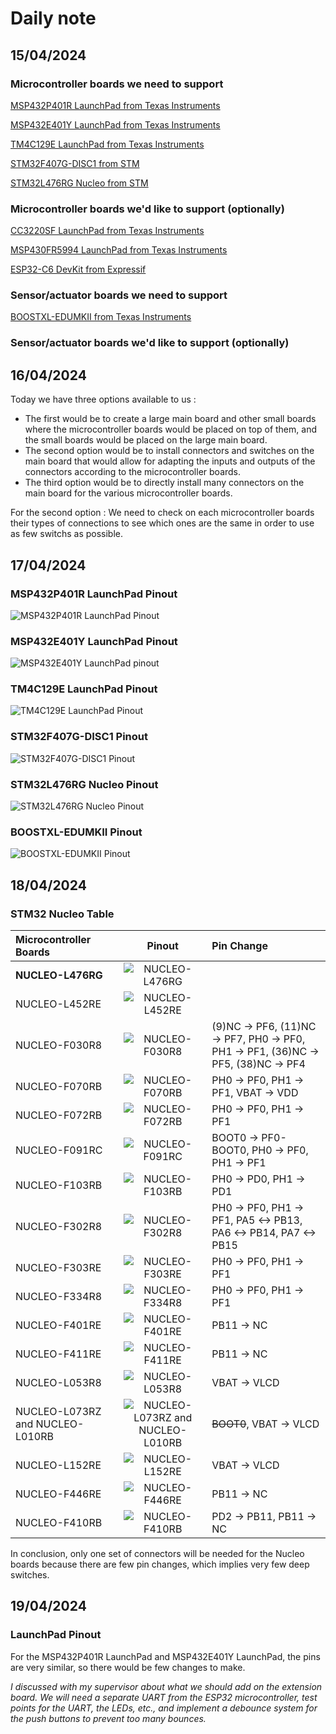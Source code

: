 # Daily note
## 15/04/2024
### Microcontroller boards we need to support
[MSP432P401R LaunchPad from Texas Instruments](https://software-dl.ti.com/msp430/msp430_public_sw/mcu/msp430/SIMPLELINK_MSP432_SDK/1.20.00.45/exports/docs/simplelink_mcu_sdk/project0/project0/docs/MSP-EXP432P401R.html)

[MSP432E401Y LaunchPad from Texas Instruments](https://www.ti.com/tool/MSP-EXP432E401Y)

[TM4C129E LaunchPad from Texas Instruments](https://www.ti.com/tool/EK-TM4C129EXL)

[STM32F407G-DISC1 from STM](https://www.digikey.es/es/products/detail/stmicroelectronics/STM32F407G-DISC1/5824404)

[STM32L476RG Nucleo from STM](https://www.st.com/en/evaluation-tools/nucleo-l476rg.html)

### Microcontroller boards we'd like to support (optionally)
[CC3220SF LaunchPad from Texas Instruments](https://www.ti.com/tool/CC3220SF-LAUNCHXL)

[MSP430FR5994 LaunchPad from Texas Instruments](https://www.ti.com/tool/MSP-EXP430FR5994)

[ESP32-C6 DevKit from Expressif](https://www.mouser.es/ProductDetail/Espressif-Systems/ESP32-C6-DevKitC-1-N8?qs=8Wlm6%252BaMh8TjnOR8RwmaBw%3D%3D&mgh=1&vip=1&utm_id=19105062713&gad_source=1&gclid=CjwKCAjww_iwBhApEiwAuG6ccL-T_OCe5tMvoHe6_qJgbdB7G4ubsO1zwnKDqwUsUrsUlbqtqguAuRoCicEQAvD_BwE)

### Sensor/actuator boards we need to support
[BOOSTXL-EDUMKII from Texas Instruments](https://www.ti.com/tool/BOOSTXL-EDUMKII?DCMP=epd-mcu-lyd-tutorial-wwe&HQS=epd-mcu-lyd-tutorial-lydesign-20151008-tf-edbp-wwe)

### Sensor/actuator boards we'd like to support (optionally)

## 16/04/2024
Today we have three options available to us :

- The first would be to create a large main board and other small boards where the microcontroller boards would be placed on top of them, and the small boards would be placed on the large main board.
- The second option would be to install connectors and switches on the main board that would allow for adapting the inputs and outputs of the connectors according to the microcontroller boards.
- The third option would be to directly install many connectors on the main board for the various microcontroller boards.

For the second option : We need to check on each microcontroller boards their types of connections to see which ones are the same in order to use as few switchs as possible.

## 17/04/2024
### MSP432P401R LaunchPad Pinout
![MSP432P401R LaunchPad Pinout](https://software-dl.ti.com/msp430/msp430_public_sw/mcu/msp430/SIMPLELINK_MSP432_SDK/1.20.00.45/exports/docs/simplelink_mcu_sdk/project0/_images/432LP_pinout.png "MSP432P401R LaunchPad Pinout")
### MSP432E401Y LaunchPad Pinout
![MSP432E401Y LaunchPad pinout](https://energia.nu/pinmaps/img/MSP-EXP432E401Y.jpg "MSP432E401Y LaunchPad pinout")
### TM4C129E LaunchPad Pinout
![TM4C129E LaunchPad Pinout](image.png "TM4C129E LaunchPad Pinout")
### STM32F407G-DISC1 Pinout
![STM32F407G-DISC1 Pinout](https://snapeda.s3.amazonaws.com/partimage/STMicroelectronics/STM32F407G-DISC1-Symbol.png "STM32F407G-DISC1 Pinout")
### STM32L476RG Nucleo Pinout
![STM32L476RG Nucleo Pinout](image-1.png "STM32L476RG Nucleo Pinout")
### BOOSTXL-EDUMKII Pinout
![BOOSTXL-EDUMKII Pinout](image-2.png "BOOSTXL-EDUMKII Pinout")

## 18/04/2024
### STM32 Nucleo Table
| Microcontroller Boards          |                    Pinout                    |                            Pin Change                            |
| :------------------------------ | :------------------------------------------: | :--------------------------------------------------------------- |
| **NUCLEO-L476RG**               | ![NUCLEO-L476RG](image-17.png)               |                                                                  |
| NUCLEO-L452RE                   | ![NUCLEO-L452RE](image-16.png)               |                                                                  |
| NUCLEO-F030R8                   | ![NUCLEO-F030R8](image-3.png)                | (9)NC -> PF6, (11)NC -> PF7, PH0 -> PF0, PH1 -> PF1, (36)NC -> PF5, (38)NC -> PF4 |
| NUCLEO-F070RB                   | ![NUCLEO-F070RB](image-4.png)                | PH0 -> PF0, PH1 -> PF1, VBAT -> VDD                              |
| NUCLEO-F072RB                   | ![NUCLEO-F072RB](image-5.png)                | PH0 -> PF0, PH1 -> PF1                                           |
| NUCLEO-F091RC                   | ![NUCLEO-F091RC](image-6.png)                | BOOT0 -> PF0-BOOT0, PH0 -> PF0, PH1 -> PF1                       |
| NUCLEO-F103RB                   | ![NUCLEO-F103RB](image-7.png)                | PH0 -> PD0, PH1 -> PD1                                           |
| NUCLEO-F302R8                   | ![NUCLEO-F302R8](image-8.png)                | PH0 -> PF0, PH1 -> PF1, PA5 <-> PB13, PA6 <-> PB14, PA7 <-> PB15 |
| NUCLEO-F303RE                   | ![NUCLEO-F303RE](image-9.png)                | PH0 -> PF0, PH1 -> PF1                                           |
| NUCLEO-F334R8                   | ![NUCLEO-F334R8](image-10.png)               | PH0 -> PF0, PH1 -> PF1                                           |
| NUCLEO-F401RE                   | ![NUCLEO-F401RE](image-11.png)               | PB11 -> NC                                                       |
| NUCLEO-F411RE                   | ![NUCLEO-F411RE](image-12.png)               | PB11 -> NC                                                       |
| NUCLEO-L053R8                   | ![NUCLEO-L053R8](image-13.png)               | VBAT -> VLCD                                                     |
| NUCLEO-L073RZ and NUCLEO-L010RB | ![NUCLEO-L073RZ and NUCLEO-L010RB](image-14.png) | ~~BOOT0~~, VBAT -> VLCD                                      |
| NUCLEO-L152RE                   | ![NUCLEO-L152RE](image-15.png)               | VBAT -> VLCD                                                     |
| NUCLEO-F446RE                   | ![NUCLEO-F446RE](image-18.png)               | PB11 -> NC                                                       |
| NUCLEO-F410RB                   | ![NUCLEO-F410RB](image-19.png)               | PD2 -> PB11, PB11 -> NC                                          |

In conclusion, only one set of connectors will be needed for the Nucleo boards because there are few pin changes, which implies very few deep switches.

## 19/04/2024
### LaunchPad Pinout
For the MSP432P401R LaunchPad and MSP432E401Y LaunchPad, the pins are very similar, so there would be few changes to make.

_I discussed with my supervisor about what we should add on the extension board. We will need a separate UART from the ESP32 microcontroller, test points for the UART, the LEDs, etc., and implement a debounce system for the push buttons to prevent too many bounces._